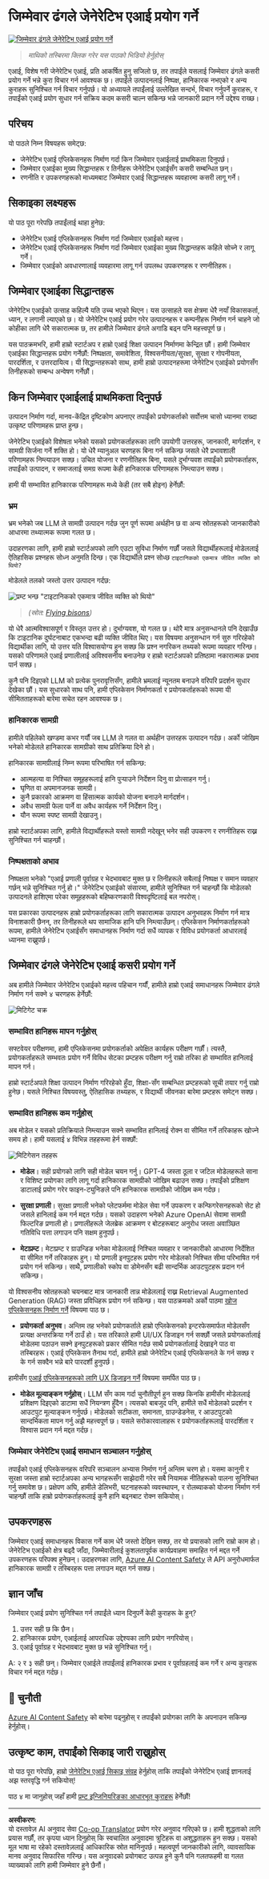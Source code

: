 <!--
CO_OP_TRANSLATOR_METADATA:
{
  "original_hash": "4d57fad773cbeb69c5dd62e65c34200d",
  "translation_date": "2025-10-17T13:58:19+00:00",
  "source_file": "03-using-generative-ai-responsibly/README.md",
  "language_code": "ne"
}
-->
# जिम्मेवार ढंगले जेनेरेटिभ एआई प्रयोग गर्ने

[![जिम्मेवार ढंगले जेनेरेटिभ एआई प्रयोग गर्ने](../../../translated_images/03-lesson-banner.1ed56067a452d97709d51f6cc8b6953918b2287132f4909ade2008c936cd4af9.ne.png)](https://youtu.be/YOp-e1GjZdA?si=7Wv4wu3x44L1DCVj)

> _माथिको तस्बिरमा क्लिक गरेर यस पाठको भिडियो हेर्नुहोस्_

एआई, विशेष गरी जेनेरेटिभ एआई, प्रति आकर्षित हुनु सजिलो छ, तर तपाईंले यसलाई जिम्मेवार ढंगले कसरी प्रयोग गर्ने भन्ने कुरा विचार गर्न आवश्यक छ। तपाईंले उत्पादनलाई निष्पक्ष, हानिकारक नभएको र अन्य कुराहरू सुनिश्चित गर्न विचार गर्नुपर्छ। यो अध्यायले तपाईंलाई उल्लेखित सन्दर्भ, विचार गर्नुपर्ने कुराहरू, र तपाईंको एआई प्रयोग सुधार गर्न सक्रिय कदम कसरी चाल्न सकिन्छ भन्ने जानकारी प्रदान गर्ने उद्देश्य राख्छ।

## परिचय

यो पाठले निम्न विषयहरू समेट्छ:

- जेनेरेटिभ एआई एप्लिकेसनहरू निर्माण गर्दा किन जिम्मेवार एआईलाई प्राथमिकता दिनुपर्छ।
- जिम्मेवार एआईका मुख्य सिद्धान्तहरू र तिनीहरू जेनेरेटिभ एआईसँग कसरी सम्बन्धित छन्।
- रणनीति र उपकरणहरूको माध्यमबाट जिम्मेवार एआई सिद्धान्तहरू व्यवहारमा कसरी लागू गर्ने।

## सिकाइका लक्ष्यहरू

यो पाठ पूरा गरेपछि तपाईंलाई थाहा हुनेछ:

- जेनेरेटिभ एआई एप्लिकेसनहरू निर्माण गर्दा जिम्मेवार एआईको महत्त्व।
- जेनेरेटिभ एआई एप्लिकेसनहरू निर्माण गर्दा जिम्मेवार एआईका मुख्य सिद्धान्तहरू कहिले सोच्ने र लागू गर्ने।
- जिम्मेवार एआईको अवधारणालाई व्यवहारमा लागू गर्न उपलब्ध उपकरणहरू र रणनीतिहरू।

## जिम्मेवार एआईका सिद्धान्तहरू

जेनेरेटिभ एआईको उत्साह कहिल्यै यति उच्च भएको थिएन। यस उत्साहले यस क्षेत्रमा धेरै नयाँ विकासकर्ता, ध्यान, र लगानी ल्याएको छ। यो जेनेरेटिभ एआई प्रयोग गरेर उत्पादनहरू र कम्पनीहरू निर्माण गर्न चाहने जो कोहीका लागि धेरै सकारात्मक छ, तर हामीले जिम्मेवार ढंगले अगाडि बढ्न पनि महत्त्वपूर्ण छ।

यस पाठक्रमभरि, हामी हाम्रो स्टार्टअप र हाम्रो एआई शिक्षा उत्पादन निर्माणमा केन्द्रित छौं। हामी जिम्मेवार एआईका सिद्धान्तहरू प्रयोग गर्नेछौं: निष्पक्षता, समावेशिता, विश्वसनीयता/सुरक्षा, सुरक्षा र गोपनीयता, पारदर्शिता, र उत्तरदायित्व। यी सिद्धान्तहरूको साथ, हामी हाम्रो उत्पादनहरूमा जेनेरेटिभ एआईको प्रयोगसँग तिनीहरूको सम्बन्ध अन्वेषण गर्नेछौं।

## किन जिम्मेवार एआईलाई प्राथमिकता दिनुपर्छ

उत्पादन निर्माण गर्दा, मानव-केंद्रित दृष्टिकोण अपनाएर तपाईंको प्रयोगकर्ताको सर्वोत्तम चासो ध्यानमा राख्दा उत्कृष्ट परिणामहरू प्राप्त हुन्छ।

जेनेरेटिभ एआईको विशेषता भनेको यसको प्रयोगकर्ताहरूका लागि उपयोगी उत्तरहरू, जानकारी, मार्गदर्शन, र सामग्री सिर्जना गर्ने शक्ति हो। यो धेरै म्यानुअल चरणहरू बिना गर्न सकिन्छ जसले धेरै प्रभावशाली परिणामहरू निम्त्याउन सक्छ। उचित योजना र रणनीतिहरू बिना, यसले दुर्भाग्यवश तपाईंको प्रयोगकर्ताहरू, तपाईंको उत्पादन, र समाजलाई समग्र रूपमा केही हानिकारक परिणामहरू निम्त्याउन सक्छ।

हामी यी सम्भावित हानिकारक परिणामहरू मध्ये केही (तर सबै होइन) हेर्नेछौं:

### भ्रम

भ्रम भनेको जब LLM ले सामग्री उत्पादन गर्दछ जुन पूर्ण रूपमा अर्थहीन छ वा अन्य स्रोतहरूको जानकारीको आधारमा तथ्यात्मक रूपमा गलत छ।

उदाहरणका लागि, हामी हाम्रो स्टार्टअपको लागि एउटा सुविधा निर्माण गर्छौं जसले विद्यार्थीहरूलाई मोडेललाई ऐतिहासिक प्रश्नहरू सोध्न अनुमति दिन्छ। एक विद्यार्थीले प्रश्न सोध्छ `टाइटानिकको एकमात्र जीवित व्यक्ति को थियो?`

मोडेलले तलको जस्तो उत्तर उत्पादन गर्दछ:

![प्रम्ट भन्छ "टाइटानिकको एकमात्र जीवित व्यक्ति को थियो"](../../../03-using-generative-ai-responsibly/images/ChatGPT-titanic-survivor-prompt.webp)

> _(स्रोत: [Flying bisons](https://flyingbisons.com?WT.mc_id=academic-105485-koreyst))_

यो धेरै आत्मविश्वासपूर्ण र विस्तृत उत्तर हो। दुर्भाग्यवश, यो गलत छ। थोरै मात्र अनुसन्धानले पनि देखाउँछ कि टाइटानिक दुर्घटनाबाट एकभन्दा बढी व्यक्ति जीवित थिए। यस विषयमा अनुसन्धान गर्न सुरु गरिरहेको विद्यार्थीका लागि, यो उत्तर यति विश्वासयोग्य हुन सक्छ कि प्रश्न नगरिकन तथ्यको रूपमा व्यवहार गरिन्छ। यसको परिणामले एआई प्रणालीलाई अविश्वसनीय बनाउनेछ र हाम्रो स्टार्टअपको प्रतिष्ठामा नकारात्मक प्रभाव पार्न सक्छ।

कुनै पनि दिइएको LLM को प्रत्येक पुनरावृत्तिसँग, हामीले भ्रमलाई न्यूनतम बनाउने वरिपरि प्रदर्शन सुधार देखेका छौं। यस सुधारको साथ पनि, हामी एप्लिकेसन निर्माणकर्ता र प्रयोगकर्ताहरूको रूपमा यी सीमितताहरूको बारेमा सचेत रहन आवश्यक छ।

### हानिकारक सामग्री

हामीले पहिलेको खण्डमा कभर गर्यौं जब LLM ले गलत वा अर्थहीन उत्तरहरू उत्पादन गर्दछ। अर्को जोखिम भनेको मोडेलले हानिकारक सामग्रीको साथ प्रतिक्रिया दिने हो।

हानिकारक सामग्रीलाई निम्न रूपमा परिभाषित गर्न सकिन्छ:

- आत्महत्या वा निश्चित समूहहरूलाई हानि पुर्‍याउने निर्देशन दिनु वा प्रोत्साहन गर्नु।
- घृणित वा अपमानजनक सामग्री।
- कुनै प्रकारको आक्रमण वा हिंसात्मक कार्यको योजना बनाउने मार्गदर्शन।
- अवैध सामग्री फेला पार्ने वा अवैध कार्यहरू गर्ने निर्देशन दिनु।
- यौन रूपमा स्पष्ट सामग्री देखाउनु।

हाम्रो स्टार्टअपका लागि, हामीले विद्यार्थीहरूले यस्तो सामग्री नदेखून् भनेर सही उपकरण र रणनीतिहरू राख्न सुनिश्चित गर्न चाहन्छौं।

### निष्पक्षताको अभाव

निष्पक्षता भनेको "एआई प्रणाली पूर्वाग्रह र भेदभावबाट मुक्त छ र तिनीहरूले सबैलाई निष्पक्ष र समान व्यवहार गर्छन् भन्ने सुनिश्चित गर्नु हो।" जेनेरेटिभ एआईको संसारमा, हामीले सुनिश्चित गर्न चाहन्छौं कि मोडेलको उत्पादनले हाशिएमा परेका समूहहरूको बहिष्करणकारी विश्वदृष्टिलाई बल नपरोस्।

यस प्रकारका उत्पादनहरू हाम्रो प्रयोगकर्ताहरूका लागि सकारात्मक उत्पादन अनुभवहरू निर्माण गर्न मात्र विनाशकारी छैनन्, तर तिनीहरूले थप सामाजिक हानि पनि निम्त्याउँछन्। एप्लिकेसन निर्माणकर्ताहरूको रूपमा, हामीले जेनेरेटिभ एआईसँग समाधानहरू निर्माण गर्दा सधैं व्यापक र विविध प्रयोगकर्ता आधारलाई ध्यानमा राख्नुपर्छ।

## जिम्मेवार ढंगले जेनेरेटिभ एआई कसरी प्रयोग गर्ने

अब हामीले जिम्मेवार जेनेरेटिभ एआईको महत्त्व पहिचान गर्यौं, हामीले हाम्रो एआई समाधानहरू जिम्मेवार ढंगले निर्माण गर्न सक्ने ४ चरणहरू हेर्नेछौं:

![मिटिगेट चक्र](../../../translated_images/mitigate-cycle.babcd5a5658e1775d5f2cb47f2ff305cca090400a72d98d0f9e57e9db5637c72.ne.png)

### सम्भावित हानिहरू मापन गर्नुहोस्

सफ्टवेयर परीक्षणमा, हामी एप्लिकेसनमा प्रयोगकर्ताको अपेक्षित कार्यहरू परीक्षण गर्छौं। त्यस्तै, प्रयोगकर्ताहरूले सम्भवतः प्रयोग गर्ने विविध सेटका प्रम्टहरू परीक्षण गर्नु राम्रो तरिका हो सम्भावित हानिलाई मापन गर्न।

हाम्रो स्टार्टअपले शिक्षा उत्पादन निर्माण गरिरहेको हुँदा, शिक्षा-सँग सम्बन्धित प्रम्टहरूको सूची तयार गर्नु राम्रो हुनेछ। यसले निश्चित विषयवस्तु, ऐतिहासिक तथ्यहरू, र विद्यार्थी जीवनका बारेमा प्रम्टहरू समेट्न सक्छ।

### सम्भावित हानिहरू कम गर्नुहोस्

अब मोडेल र यसको प्रतिक्रियाले निम्त्याउन सक्ने सम्भावित हानिलाई रोक्न वा सीमित गर्ने तरिकाहरू खोज्ने समय हो। हामी यसलाई ४ विभिन्न तहहरूमा हेर्न सक्छौं:

![मिटिगेसन तहहरू](../../../translated_images/mitigation-layers.377215120b9a1159a8c3982c6bbcf41b6adf8c8fa04ce35cbaeeb13b4979cdfc.ne.png)

- **मोडेल**। सही प्रयोगको लागि सही मोडेल चयन गर्नु। GPT-4 जस्ता ठूला र जटिल मोडेलहरूले साना र विशिष्ट प्रयोगका लागि लागू गर्दा हानिकारक सामग्रीको जोखिम बढाउन सक्छ। तपाईंको प्रशिक्षण डाटालाई प्रयोग गरेर फाइन-ट्युनिङले पनि हानिकारक सामग्रीको जोखिम कम गर्दछ।

- **सुरक्षा प्रणाली**। सुरक्षा प्रणाली भनेको प्लेटफर्ममा मोडेल सेवा गर्ने उपकरण र कन्फिगरेसनहरूको सेट हो जसले हानिलाई कम गर्न मद्दत गर्दछ। यसको उदाहरण भनेको Azure OpenAI सेवामा सामग्री फिल्टरिङ प्रणाली हो। प्रणालीहरूले जेलब्रेक आक्रमण र बोटहरूबाट अनुरोध जस्ता अवाञ्छित गतिविधि पत्ता लगाउन पनि सक्षम हुनुपर्छ।

- **मेटाप्रम्ट**। मेटाप्रम्ट र ग्राउन्डिङ भनेका मोडेललाई निश्चित व्यवहार र जानकारीको आधारमा निर्देशित वा सीमित गर्ने तरिकाहरू हुन्। यो प्रणाली इनपुटहरू प्रयोग गरेर मोडेलको निश्चित सीमा परिभाषित गर्न प्रयोग गर्न सकिन्छ। साथै, प्रणालीको स्कोप वा डोमेनसँग बढी सान्दर्भिक आउटपुटहरू प्रदान गर्न सकिन्छ।

यो विश्वसनीय स्रोतहरूको चयनबाट मात्र जानकारी तान्न मोडेललाई राख्न Retrieval Augmented Generation (RAG) जस्ता प्रविधिहरू प्रयोग गर्न सकिन्छ। यस पाठक्रमको अर्को पाठमा [खोज एप्लिकेसनहरू निर्माण गर्ने](../08-building-search-applications/README.md?WT.mc_id=academic-105485-koreyst) विषयमा पाठ छ।

- **प्रयोगकर्ता अनुभव**। अन्तिम तह भनेको प्रयोगकर्ताले हाम्रो एप्लिकेसनको इन्टरफेसमार्फत मोडेलसँग प्रत्यक्ष अन्तरक्रिया गर्ने ठाउँ हो। यस तरिकाले हामी UI/UX डिजाइन गर्न सक्छौं जसले प्रयोगकर्तालाई मोडेलमा पठाउन सक्ने इनपुटहरूको प्रकार सीमित गर्दछ साथै प्रयोगकर्तालाई देखाइने पाठ वा तस्बिरहरू। एआई एप्लिकेसन तैनाथ गर्दा, हामीले हाम्रो जेनेरेटिभ एआई एप्लिकेसनले के गर्न सक्छ र के गर्न सक्दैन भन्ने बारे पारदर्शी हुनुपर्छ।

हामीसँग [एआई एप्लिकेसनहरूको लागि UX डिजाइन गर्ने](../12-designing-ux-for-ai-applications/README.md?WT.mc_id=academic-105485-koreyst) विषयमा समर्पित पाठ छ।

- **मोडेल मूल्याङ्कन गर्नुहोस्**। LLM सँग काम गर्दा चुनौतीपूर्ण हुन सक्छ किनकि हामीसँग मोडेललाई प्रशिक्षण दिइएको डाटामा सधैं नियन्त्रण हुँदैन। त्यसको बाबजुद पनि, हामीले सधैं मोडेलको प्रदर्शन र आउटपुट मूल्याङ्कन गर्नुपर्छ। मोडेलको सटीकता, समानता, ग्राउन्डेडनेस, र आउटपुटको सान्दर्भिकता मापन गर्नु अझै महत्त्वपूर्ण छ। यसले सरोकारवालाहरू र प्रयोगकर्ताहरूलाई पारदर्शिता र विश्वास प्रदान गर्न मद्दत गर्दछ।

### जिम्मेवार जेनेरेटिभ एआई समाधान सञ्चालन गर्नुहोस्

तपाईंको एआई एप्लिकेसनहरू वरिपरि सञ्चालन अभ्यास निर्माण गर्नु अन्तिम चरण हो। यसमा कानुनी र सुरक्षा जस्ता हाम्रो स्टार्टअपका अन्य भागहरूसँग साझेदारी गरेर सबै नियामक नीतिहरूको पालना सुनिश्चित गर्नु समावेश छ। प्रक्षेपण अघि, हामीले डेलिभरी, घटनाहरूको व्यवस्थापन, र रोलब्याकको योजना निर्माण गर्न चाहन्छौं ताकि हाम्रो प्रयोगकर्ताहरूलाई कुनै हानि बढ्नबाट रोक्न सकियोस्।

## उपकरणहरू

जिम्मेवार एआई समाधानहरू विकास गर्ने काम धेरै जस्तो देखिन सक्छ, तर यो प्रयासको लागि राम्रो काम हो। जेनेरेटिभ एआईको क्षेत्र बढ्दै जाँदा, जिम्मेवारीलाई कुशलतापूर्वक कार्यप्रवाहमा समाहित गर्न मद्दत गर्ने उपकरणहरू परिपक्व हुनेछन्। उदाहरणका लागि, [Azure AI Content Safety](https://learn.microsoft.com/azure/ai-services/content-safety/overview?WT.mc_id=academic-105485-koreyst) ले API अनुरोधमार्फत हानिकारक सामग्री र तस्बिरहरू पत्ता लगाउन मद्दत गर्न सक्छ।

## ज्ञान जाँच

जिम्मेवार एआई प्रयोग सुनिश्चित गर्न तपाईंले ध्यान दिनुपर्ने केही कुराहरू के हुन्?

1. उत्तर सही छ कि छैन।
1. हानिकारक प्रयोग, एआईलाई आपराधिक उद्देश्यका लागि प्रयोग नगरियोस्।
1. एआई पूर्वाग्रह र भेदभावबाट मुक्त छ भन्ने सुनिश्चित गर्नु।

A: २ र ३ सही छन्। जिम्मेवार एआईले तपाईंलाई हानिकारक प्रभाव र पूर्वाग्रहलाई कम गर्ने र अन्य कुराहरू विचार गर्न मद्दत गर्दछ।

## 🚀 चुनौती

[Azure AI Content Safety](https://learn.microsoft.com/azure/ai-services/content-safety/overview?WT.mc_id=academic-105485-koreyst) को बारेमा पढ्नुहोस् र तपाईंको प्रयोगका लागि के अपनाउन सकिन्छ हेर्नुहोस्।

## उत्कृष्ट काम, तपाईंको सिकाइ जारी राख्नुहोस्

यो पाठ पूरा गरेपछि, हाम्रो [जेनेरेटिभ एआई सिकाइ संग्रह](https://aka.ms/genai-collection?WT.mc_id=academic-105485-koreyst) हेर्नुहोस् ताकि तपाईंको जेनेरेटिभ एआई ज्ञानलाई अझ स्तरवृद्धि गर्न सकियोस्!

पाठ ४ मा जानुहोस् जहाँ हामी [प्रम्ट इन्जिनियरिङका आधारभूत कुराहरू](../04-prompt-engineering-fundamentals/README.md?WT.mc_id=academic-105485-koreyst) हेर्नेछौं!

---

**अस्वीकरण**:  
यो दस्तावेज़ AI अनुवाद सेवा [Co-op Translator](https://github.com/Azure/co-op-translator) प्रयोग गरेर अनुवाद गरिएको छ। हामी शुद्धताको लागि प्रयास गर्छौं, तर कृपया ध्यान दिनुहोस् कि स्वचालित अनुवादमा त्रुटिहरू वा अशुद्धताहरू हुन सक्छ। यसको मूल भाषा मा रहेको दस्तावेज़लाई आधिकारिक स्रोत मानिनुपर्छ। महत्वपूर्ण जानकारीको लागि, व्यावसायिक मानव अनुवाद सिफारिस गरिन्छ। यस अनुवादको प्रयोगबाट उत्पन्न हुने कुनै पनि गलतफहमी वा गलत व्याख्याको लागि हामी जिम्मेवार हुने छैनौं।